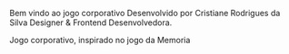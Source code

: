 
Bem vindo ao jogo corporativo
Desenvolvido por Cristiane Rodrigues da Silva
Designer & Frontend Desenvolvedora.

Jogo corporativo, inspirado no jogo da Memoria
